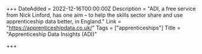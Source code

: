 +++
DateAdded = 2022-12-16T00:00:00Z
Description = "ADI, a free service from Nick Linford, has one aim – to help the skills sector share and use apprenticeship data better, in England."
Link = "https://apprenticeshipdata.co.uk/"
Tags = ["apprenticeships"]
Title = "Apprenticeship Data Insights (ADI)"

+++
